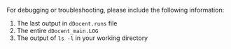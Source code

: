 For debugging or troubleshooting, please include the following information:

1. The last output in `dDocent.runs` file
2. The entire `dDocent_main.LOG`
3. The output of `ls -l` in your working directory 
